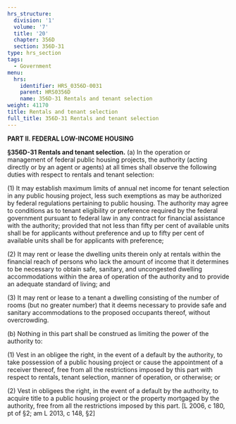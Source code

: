 ```yaml
---
hrs_structure:
  division: '1'
  volume: '7'
  title: '20'
  chapter: 356D
  section: 356D-31
type: hrs_section
tags:
  - Government
menu:
  hrs:
    identifier: HRS_0356D-0031
    parent: HRS0356D
    name: 356D-31 Rentals and tenant selection
weight: 41170
title: Rentals and tenant selection
full_title: 356D-31 Rentals and tenant selection
---
```

**PART II. FEDERAL LOW-INCOME HOUSING**

**§356D-31 Rentals and tenant selection.** (a) In the operation or management of federal public housing projects, the authority (acting directly or by an agent or agents) at all times shall observe the following duties with respect to rentals and tenant selection:

(1) It may establish maximum limits of annual net income for tenant selection in any public housing project, less such exemptions as may be authorized by federal regulations pertaining to public housing. The authority may agree to conditions as to tenant eligibility or preference required by the federal government pursuant to federal law in any contract for financial assistance with the authority; provided that not less than fifty per cent of available units shall be for applicants without preference and up to fifty per cent of available units shall be for applicants with preference;

(2) It may rent or lease the dwelling units therein only at rentals within the financial reach of persons who lack the amount of income that it determines to be necessary to obtain safe, sanitary, and uncongested dwelling accommodations within the area of operation of the authority and to provide an adequate standard of living; and

(3) It may rent or lease to a tenant a dwelling consisting of the number of rooms (but no greater number) that it deems necessary to provide safe and sanitary accommodations to the proposed occupants thereof, without overcrowding.

(b) Nothing in this part shall be construed as limiting the power of the authority to:

(1) Vest in an obligee the right, in the event of a default by the authority, to take possession of a public housing project or cause the appointment of a receiver thereof, free from all the restrictions imposed by this part with respect to rentals, tenant selection, manner of operation, or otherwise; or

(2) Vest in obligees the right, in the event of a default by the authority, to acquire title to a public housing project or the property mortgaged by the authority, free from all the restrictions imposed by this part. [L 2006, c 180, pt of §2; am L 2013, c 148, §2]